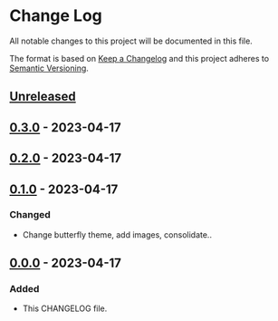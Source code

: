# Change Log
All notable changes to this project will be documented in this file.

The format is based on [Keep a Changelog](http://keepachangelog.com/)
and this project adheres to [Semantic Versioning](http://semver.org/).

## [Unreleased]

## [0.3.0] - 2023-04-17

## [0.2.0] - 2023-04-17

## [0.1.0] - 2023-04-17

### Changed

 - Change butterfly theme, add images, consolidate..

## [0.0.0] - 2023-04-17

### Added

 - This CHANGELOG file.

[Unreleased]: https://github.com/internetguru/internetguru.github.io/compare/v0.3.0...dev
[0.3.0]: https://github.com/internetguru/internetguru.github.io/compare/v0.2.0...v0.3.0
[0.2.0]: https://github.com/internetguru/internetguru.github.io/compare/v0.1.0...v0.2.0
[0.1.0]: https://github.com/internetguru/internetguru.github.io/compare/v0.0.0...v0.1.0
[0.0.0]: https://github.com/internetguru/internetguru.github.io/releases/tag/v0.0.0

